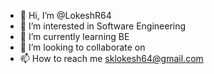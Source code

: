- 👋 Hi, I’m @LokeshR64
- 👀 I’m interested in Software Engineering
- 🌱 I’m currently learning BE 
- 💞️ I’m looking to collaborate on 
- 📫 How to reach me sklokesh64@gmail.com

<!---
LokeshR64/LokeshR64 is a ✨ special ✨ repository because its `README.md` (this file) appears on your GitHub profile.
You can click the Preview link to take a look at your changes.
--->
